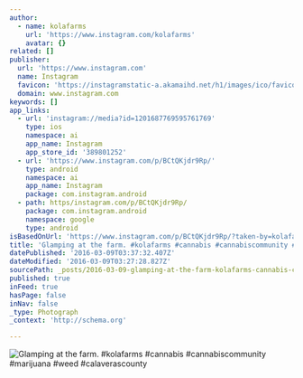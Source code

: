 ```yaml
---
author:
  - name: kolafarms
    url: 'https://www.instagram.com/kolafarms'
    avatar: {}
related: []
publisher:
  url: 'https://www.instagram.com'
  name: Instagram
  favicon: 'https://instagramstatic-a.akamaihd.net/h1/images/ico/favicon.ico/7cdab0872b15.ico'
  domain: www.instagram.com
keywords: []
app_links:
  - url: 'instagram://media?id=1201687769595761769'
    type: ios
    namespace: ai
    app_name: Instagram
    app_store_id: '389801252'
  - url: 'https://www.instagram.com/p/BCtQKjdr9Rp/'
    type: android
    namespace: ai
    app_name: Instagram
    package: com.instagram.android
  - path: https/instagram.com/p/BCtQKjdr9Rp/
    package: com.instagram.android
    namespace: google
    type: android
isBasedOnUrl: 'https://www.instagram.com/p/BCtQKjdr9Rp/?taken-by=kolafarms'
title: 'Glamping at the farm. #kolafarms #cannabis #cannabiscommunity #marijuana #weed #calaverascounty'
datePublished: '2016-03-09T03:37:32.407Z'
dateModified: '2016-03-09T03:27:28.827Z'
sourcePath: _posts/2016-03-09-glamping-at-the-farm-kolafarms-cannabis-cannabiscommunit.md
published: true
inFeed: true
hasPage: false
inNav: false
_type: Photograph
_context: 'http://schema.org'

---
```

![Glamping at the farm&period; &num;kolafarms &num;cannabis &num;cannabiscommunity &num;marijuana &num;weed &num;calaverascounty](https://scontent.cdninstagram.com/t51.2885-15/s640x640/sh0.08/e35/12783459_463604130507890_1796278247_n.jpg?ig_cache_key=MTIwMTY4Nzc2OTU5NTc2MTc2OQ%3D%3D.2)